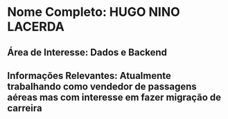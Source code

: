 # Nome Completo: HUGO NINO LACERDA

## Área de Interesse: Dados e Backend


## Informações Relevantes: Atualmente trabalhando como vendedor de passagens aéreas mas com interesse em fazer migração de carreira

